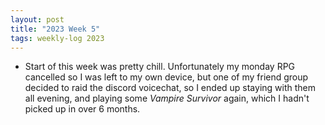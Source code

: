 ```yaml
---
layout: post
title: "2023 Week 5"
tags: weekly-log 2023
---
```


- Start of this week was pretty chill. Unfortunately my monday RPG cancelled so I was left to my own device, but one of my friend group decided to raid the discord voicechat, so I ended up staying with them all evening, and playing some *Vampire Survivor* again, which I hadn't picked up in over 6 months.